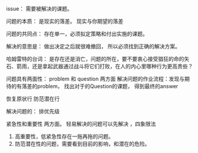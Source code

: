 issue： 需要被解决的课题。

问题的本质： 是现实的落差。 现实与你期望的落差 

问题的共同点： 存在单一，必须拟定策略和付出实施的课题。

解决的意思是： 做出决定之后就很难撤回， 所以必须找到正确的解决方案。 


哈姆雷特的台词： 是存在还是消亡，问题的所在，要不要衷心接受猖狂的命的矢石、箭雨，还是拿起武器通过战斗将它们打败，在人的内心里哪种行为更高贵些？

问题具有两面性： problem 和 question 两方面 
解决问题的作业流程：发现与期待的有落差的problem， 找出对于的Question的课题， 得到最终的answer

恢复原状行
防范潜在行


解决问题的： 排优先级

紧急性和重要性 两方面。 轻易解决的问题可以先解决 ，四象限法

1. 高重要性，低紧急性存在一拖再拖的问题。
2. 防范潜在性的问题，需要看到目前的影响，和潜在的危险。 








